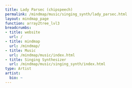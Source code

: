 ```yaml
---
title: Lady Parsec (chipspeech)
permalink: /mindmap/music/singing_synth/lady_parsec.html
layout: mindmap_page
function: array2tree_lvl3
breadcrumbs:
- title: website
  url: /
- title: mindmap
  url: /mindmap/
- title: Music
  url: /mindmap/music/index.html
- title: Singing Synthesizer
  url: /mindmap/music/singing_synth/index.html
type: Artist
artist:
  bio: ~
---
```

